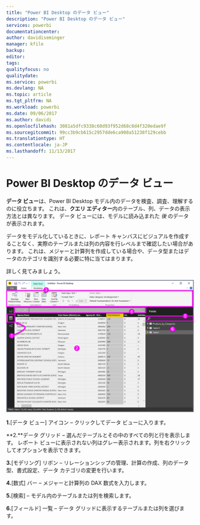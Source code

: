 ```yaml
---
title: "Power BI Desktop のデータ ビュー"
description: "Power BI Desktop のデータ ビュー"
services: powerbi
documentationcenter: 
author: davidiseminger
manager: kfile
backup: 
editor: 
tags: 
qualityfocus: no
qualitydate: 
ms.service: powerbi
ms.devlang: NA
ms.topic: article
ms.tgt_pltfrm: NA
ms.workload: powerbi
ms.date: 09/06/2017
ms.author: davidi
ms.openlocfilehash: 3081a5dfc9338c60d93f952d68c8d4f320edae9f
ms.sourcegitcommit: 99cc3b9cb615c2957dde6ca908a51238f129cebb
ms.translationtype: HT
ms.contentlocale: ja-JP
ms.lasthandoff: 11/13/2017
---
```

# <a name="data-view-in-power-bi-desktop"></a>Power BI Desktop のデータ ビュー
**データ ビュー**は、Power BI Desktop モデル内のデータを検査、調査、理解するのに役立ちます。 これは、**クエリ エディター**内のテーブル、列、データの表示方法とは異なります。 データ ビューには、モデルに読み込まれた *後* のデータが表示されます。

データをモデル化しているときに、レポート キャンバスにビジュアルを作成することなく、実際のテーブルまたは列の内容を行レベルまで確認したい場合があります。 これは、メジャーと計算列を作成している場合や、データ型またはデータのカテゴリを識別する必要に特に当てはまります。

詳しく見てみましょう。

![](media/desktop-data-view/dataview_fullscreen.png)

**1.**[データ ビュー] アイコン – クリックしてデータ ビューに入ります。

**2.**データ グリッド – 選んだテーブルとその中のすべての列と行を表示します。 レポート ビューに表示されない列はグレー表示されます。列を右クリックしてオプションを表示できます。

**3.**[モデリング] リボン – リレーションシップの管理、計算の作成、列のデータ型、書式設定、データ カテゴリの変更を行います。

**4.**[数式] バー – メジャーと計算列の DAX 数式を入力します。

**5.**[検索] – モデル内のテーブルまたは列を検索します。

**6.**[フィールド] 一覧 – データ グリッドに表示するテーブルまたは列を選びます。

